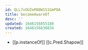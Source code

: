 ```yaml
---
id: QLL7vOUZeRN8W1S1GmPOA
title: becameAwareOf
desc: ''
updated: 1646156855188
created: 1646156836834
---
```



- [[p.instanceOf]] [[c.Pred.Shapow]]
